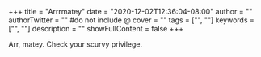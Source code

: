 +++
title = "Arrrmatey"
date = "2020-12-02T12:36:04-08:00"
author = ""
authorTwitter = "" #do not include @
cover = ""
tags = ["", ""]
keywords = ["", ""]
description = ""
showFullContent = false
+++

Arr, matey. Check your scurvy privilege.
